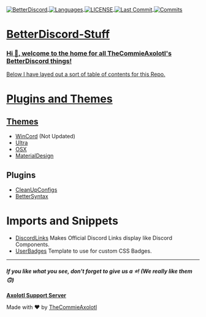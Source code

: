 <a href="https://betterdiscord.app/"><img align="center" alt="BetterDiscord" src="https://img.shields.io/badge/BetterDiscord-%235963EB?style=for-the-badge">
<a href="#"><img align="center" alt="Languages" src="https://img.shields.io/github/languages/count/TheCommieAxolotl/BetterDiscord-Stuff?style=for-the-badge&color=orange">
<a href="https://github.com/TheCommieAxolotl/BetterDiscord-Stuff/blob/main/LICENSE"><img align="center" alt="LICENSE" src="https://img.shields.io/github/license/TheCommieAxolotl/BetterDiscord-Stuff?&style=for-the-badge">
<a href="#"><img align="center" alt="Last Commit" src="https://img.shields.io/github/last-commit/TheCommieAxolotl/BetterDiscord-Stuff?l&style=for-the-badge">
<a href="#"><img align="center" alt="Commits" src="https://img.shields.io/github/commit-activity/m/TheCommieAxolotl/BetterDiscord-Stuff?style=for-the-badge&color=brightgreen">

# BetterDiscord-Stuff
### Hi 👋, welcome to the home for all TheCommieAxolotl's BetterDiscord things!
 
Below I have layed out a sort of table of contents for this Repo.
 
# Plugins and Themes
## Themes
 - [WinCord](https://github.com/TheCommieAxolotl/BetterDiscord-Stuff/tree/main/WinCord) (Not Updated)
 - [Ultra](https://github.com/TheCommieAxolotl/BetterDiscord-Stuff/tree/main/Ultra)
 - [OSX](https://github.com/TheCommieAxolotl/BetterDiscord-Stuff/tree/main/OSX)
 - [MaterialDesign](https://github.com/TheCommieAxolotl/BetterDiscord-Stuff/tree/main/MaterialDesign)
 
## Plugins
 - [CleanUpConfigs](https://github.com/TheCommieAxolotl/BetterDiscord-Stuff/tree/main/CleanUpConfigs)
 - [BetterSyntax](https://github.com/TheCommieAxolotl/BetterDiscord-Stuff/tree/main/BetterSyntax)
 
# Imports and Snippets
 - [DiscordLinks](https://github.com/TheCommieAxolotl/BetterDiscord-Stuff/tree/main/Imports/DiscordLinks.css) Makes Official Discord Links display like Discord Components.
 - [UserBadges](https://github.com/TheCommieAxolotl/BetterDiscord-Stuff/blob/main/Imports/UserBadges.css) Template to use for custom CSS Badges.
 
---
 
##### If you like what you see, don't forget to give us a ⭐! (We really like them 🙃)
 
**[Axolotl Support Server](https://discord.gg/g2KnUw7u7N)** 
 
Made with ❤️ by [TheCommieAxolotl](github.com/TheCommieAxolotl)
